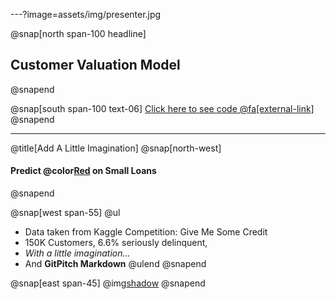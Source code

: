 ---?image=assets/img/presenter.jpg

@snap[north span-100 headline]
## Customer Valuation Model

@snapend

@snap[south span-100 text-06]
[Click here to see code @fa[external-link]](https://github.com/vsotiris/KaggleWork/blob/master/GBM_shapley.ipynb)
@snapend

---

@title[Add A Little Imagination]
@snap[north-west]
#### Predict @color[Red](**Delinquency**) on Small Loans
@snapend

@snap[west span-55]
@ul[](false)
- Data taken from Kaggle Competition: Give Me Some Credit
- 150K Customers, 6.6% seriously delinquent, 
- *With a little imagination...*
- And **GitPitch Markdown**
@ulend
@snapend

@snap[east span-45]
@img[shadow](assets/img/conference.png)
@snapend


